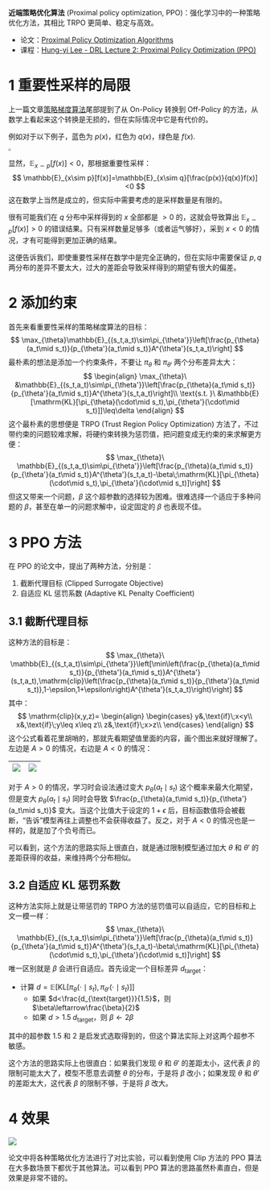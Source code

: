 **近端策略优化算法** (Proximal policy optimization, PPO)：强化学习中的一种策略优化方法，其相比 TRPO 更简单、稳定与高效。

<!--more-->

- 论文：[Proximal Policy Optimization Algorithms](https://arxiv.org/abs/1707.06347)
- 课程：[Hung-yi Lee - DRL Lecture 2: Proximal Policy Optimization (PPO)](https://youtu.be/OAKAZhFmYoI)

# 1 重要性采样的局限

上一篇文章[策略梯度算法](https://io.zouht.com/184.html)尾部提到了从 On-Policy 转换到 Off-Policy 的方法，从数学上看起来这个转换是无损的，但在实际情况中它是有代价的。

例如对于以下例子，蓝色为 $p(x)$，红色为 $q(x)$，绿色是 $f(x)$.

<img src="https://assets.zouht.com/img/note/185-01.webp" style="zoom: 33%;" />

显然，$\mathbb{E}_{x\sim p}[f(x)]<0$，那根据重要性采样：
$$
\mathbb{E}_{x\sim p}[f(x)]=\mathbb{E}_{x\sim q}[\frac{p(x)}{q(x)}f(x)]<0
$$
这在数学上当然是成立的，但实际中需要考虑的是采样数量是有限的。

很有可能我们在 $q$ 分布中采样得到的 $x$ 全部都是 $>0$ 的，这就会导致算出 $\mathbb{E}_{x\sim p}[f(x)]>0$ 的错误结果。只有采样数量足够多（或者运气够好），采到 $x<0$ 的情况，才有可能得到更加正确的结果。

这便告诉我们，即使重要性采样在数学中是完全正确的，但在实际中需要保证 $p,q$ 两分布的差异不要太大，过大的差距会导致采样得到的期望有很大的偏差。

# 2 添加约束

首先来看重要性采样的策略梯度算法的目标：
$$
\max_{\theta}\mathbb{E}_{(s_t,a_t)\sim\pi_{\theta'}}\left[\frac{p_{\theta}(a_t\mid s_t)}{p_{\theta'}(a_t\mid s_t)}A^{\theta'}(s_t,a_t)\right]
$$
最朴素的想法是添加一个约束条件，不要让 $\pi_{\theta}$ 和 $\pi_{\theta'}$ 两个分布差异太大：
$$
\begin{align}
\max_{\theta}\ &\mathbb{E}_{(s_t,a_t)\sim\pi_{\theta'}}\left[\frac{p_{\theta}(a_t\mid s_t)}{p_{\theta'}(a_t\mid s_t)}A^{\theta'}(s_t,a_t)\right]\\
\text{s.t. }\ &\mathbb{E}[\mathrm{KL}[\pi_{\theta}(\cdot\mid s_t),\pi_{\theta'}(\cdot\mid s_t)]]\leq\delta
\end{align}
$$
这个最朴素的思想便是 TRPO (Trust Region Policy Optimization) 方法了，不过带约束的问题较难求解，将硬约束转换为惩罚值，把问题变成无约束的来求解更方便：
$$
\max_{\theta}\ \mathbb{E}_{(s_t,a_t)\sim\pi_{\theta'}}\left[\frac{p_{\theta}(a_t\mid s_t)}{p_{\theta'}(a_t\mid s_t)}A^{\theta'}(s_t,a_t)-\beta\;\mathrm{KL}[\pi_{\theta}(\cdot\mid s_t),\pi_{\theta'}(\cdot\mid s_t)]\right]
$$
但这又带来一个问题，$\beta$ 这个超参数的选择较为困难。很难选择一个适应于多种问题的 $\beta$，甚至在单一的问题求解中，设定固定的 $\beta$ 也表现不佳。

# 3 PPO 方法

在 PPO 的论文中，提出了两种方法，分别是：

1. 截断代理目标 (Clipped Surrogate Objective)
2. 自适应 KL 惩罚系数 (Adaptive KL Penalty Coefficient)

## 3.1 截断代理目标

这种方法的目标是：
$$
\max_{\theta}\ \mathbb{E}_{(s_t,a_t)\sim\pi_{\theta'}}\left[\min\left(\frac{p_{\theta}(a_t\mid s_t)}{p_{\theta'}(a_t\mid s_t)}A^{\theta'}(s_t,a_t),\mathrm{clip}\left(\frac{p_{\theta}(a_t\mid s_t)}{p_{\theta'}(a_t\mid s_t)},1-\epsilon,1+\epsilon\right)A^{\theta'}(s_t,a_t)\right)\right]
$$
其中：
$$
\mathrm{clip}(x,y,z)=
\begin{align}
\begin{cases}
y&,\text{if}\;x<y\\
x&,\text{if}\;y\leq x\leq z\\
z&,\text{if}\;x>z\\
\end{cases}
\end{align}
$$
这个公式看着花里胡哨的，那就先看期望值里面的内容，画个图出来就好理解了。左边是 $A>0$ 的情况，右边是 $A<0$ 的情况：

| ![](https://assets.zouht.com/img/note/185-04.webp) | ![](https://assets.zouht.com/img/note/185-05.webp) |
| -------------------------------------------------- | -------------------------------------------------- |

对于 $A>0$ 的情况，学习时会设法通过变大 $p_{\theta}(a_t\mid s_t)$ 这个概率来最大化期望，但是变大 $p_{\theta}(a_t\mid s_t)$ 同时会导致 $\frac{p_{\theta}(a_t\mid s_t)}{p_{\theta'}(a_t\mid s_t)}$ 变大。当这个比值大于设定的 $1+\epsilon$ 后，目标函数值将会被截断，“告诉”模型再往上调整也不会获得收益了。反之，对于 $A<0$ 的情况也是一样的，就是加了个负号而已。

可以看到，这个方法的思路实际上很直白，就是通过限制模型通过加大 $\theta$ 和 $\theta'$ 的差距获得的收益，来维持两个分布相似。

## 3.2 自适应 KL 惩罚系数

这种方法实际上就是让带惩罚的 TRPO 方法的惩罚值可以自适应，它的目标和上文一模一样：
$$
\max_{\theta}\ \mathbb{E}_{(s_t,a_t)\sim\pi_{\theta'}}\left[\frac{p_{\theta}(a_t\mid s_t)}{p_{\theta'}(a_t\mid s_t)}A^{\theta'}(s_t,a_t)-\beta\;\mathrm{KL}[\pi_{\theta}(\cdot\mid s_t),\pi_{\theta'}(\cdot\mid s_t)]\right]
$$
唯一区别就是 $\beta$ 会进行自适应。首先设定一个目标差异 $d_{\text{target}}$：

- 计算 $d=\mathbb{E}[\mathrm{KL}[\pi_{\theta}(\cdot\mid s_t),\pi_{\theta'}(\cdot\mid s_t)]]$
  - 如果 $d<\frac{d_{\text{target}}}{1.5}$，则 $\beta\leftarrow\frac{\beta}{2}$
  - 如果 $d>1.5\;d_{\text{target}}$，则 $\beta\leftarrow2\beta$

其中的超参数 $1.5$ 和 $2$ 是启发式选取得到的，但这个算法实际上对这两个超参不敏感。

这个方法的思路实际上也很直白：如果我们发现 $\theta$ 和 $\theta'$ 的差距太小，这代表 $\beta$ 的限制可能太大了，模型不愿意去调整 $\theta$ 的分布，于是将 $\beta$ 改小；如果发现 $\theta$ 和 $\theta'$ 的差距太大，这代表 $\beta$ 的限制不够，于是将 $\beta$ 改大。

# 4 效果

![](https://assets.zouht.com/img/note/185-06.webp)

论文中将各种策略优化方法进行了对比实验，可以看到使用 Clip 方法的 PPO 算法在大多数场景下都优于其他算法。可以看到 PPO 算法的思路虽然朴素直白，但是效果是非常不错的。

